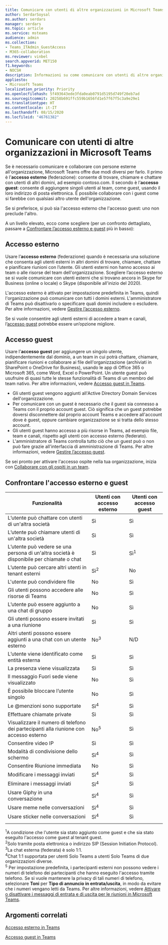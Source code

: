 ```yaml
---
title: Comunicare con utenti di altre organizzazioni in Microsoft Teams
author: SerdarSoysal
ms.author: serdars
manager: serdars
ms.topic: article
ms.service: msteams
audience: admin
ms.collection:
- Teams_ITAdmin_GuestAccess
- M365-collaboration
ms.reviewer: vinbel
search.appverid: MET150
f1.keywords:
- NOCSH
description: Informazioni su come comunicare con utenti di altre organizzazioni in Microsoft Teams usando l'accesso esterno (federazione) e l'accesso guest.
appliesto:
- Microsoft Teams
localization_priority: Priority
ms.openlocfilehash: 5f493643ede3fda0eab0791d5195d749f20eb7ad
ms.sourcegitcommit: 20258b691ffc559b1656fd1e57f67f5c3a9e29e1
ms.translationtype: HT
ms.contentlocale: it-IT
ms.lasthandoff: 08/15/2020
ms.locfileid: "46761382"
---
```

<a name="communicate-with-users-from-other-organizations-in-microsoft-teams"></a>Comunicare con utenti di altre organizzazioni in Microsoft Teams
======================================================

Se è necessario comunicare e collaborare con persone esterne all'organizzazione, Microsoft Teams offre due modi diversi per farlo. Il primo è l’**accesso esterno** (federazione): consente di trovare, chiamare e chattare con utenti di altri domini, ad esempio contoso.com. Il secondo è l’**accesso guest**: consente di aggiungere singoli utenti al team, come guest, usando il loro indirizzo di posta elettronica. È possibile collaborare con i guest come si farebbe con qualsiasi altro utente dell'organizzazione.

Se si preferisce, si può sia l'accesso esterno che l'accesso guest: uno non preclude l'altro.

A un livello elevato, ecco come scegliere (per un confronto dettagliato, passare a [Confrontare l’accesso esterno e guest](#compare-external-and-guest-access) più in basso):

## <a name="external-access"></a>Accesso esterno

Usare l’**accesso esterno** (federazione) quando è necessaria una soluzione che consenta agli utenti esterni in altri domini di trovare, chiamare, chattare e pianificare riunioni con l’utente. Gli utenti esterni non hanno accesso ai team o alle risorse del team dell'organizzazione. Scegliere l’accesso esterno se si vuole comunicare con utenti esterni che si trovano ancora in Skype for Business (online o locale) o Skype (disponibile all'inizio del 2020). 

L'accesso esterno è attivato per impostazione predefinita in Teams, quindi l'organizzazione può comunicare con tutti i domini esterni. L'amministratore di Teams può disattivarlo o specificare quali domini includere o escludere. Per altre informazioni, vedere [Gestire l’accesso esterno](manage-external-access.md). 

Se si vuole consentire agli utenti esterni di accedere a team e canali, l’[accesso guest](#guest-access) potrebbe essere un’opzione migliore. 


## <a name="guest-access"></a>Accesso guest

Usare l'**accesso guest** per aggiungere un singolo utente, indipendentemente dal dominio, a un team in cui potrà chattare, chiamare, pianificare riunioni e collaborare ai file dell'organizzazione (archiviati in SharePoint o OneDrive for Business), usando le app di Office 365 o Microsoft 365, come Word, Excel o PowerPoint. Un utente guest può usufruire di quasi tutte le stesse funzionalità di Teams di un membro del team nativo. Per altre informazioni, vedere [Accesso guest in Teams](guest-access.md).

- Gli utenti guest vengono aggiunti all'Active Directory Domain Services dell'organizzazione.
- Per comunicare con un guest è necessario che il guest sia connesso a Teams con il proprio account guest. Ciò significa che un guest potrebbe doversi disconnettere dal proprio account Teams e accedere all'account dove è guest, oppure cambiare organizzazione se si tratta dello stesso account.
- Gli utenti guest hanno accesso a più risorse in Teams, ad esempio file, team e canali, rispetto agli utenti con accesso esterno (federato).
- L'amministratore di Teams controlla tutto ciò che un guest può o non può fare grazie all'interfaccia di amministrazione di Teams. Per altre informazioni, vedere [Gestire l’accesso guest](manage-guests.md).

Se sei pronto per attivare l'accesso ospite nella tua organizzazione, inizia con [Collaborare con gli ospiti in un team](https://docs.microsoft.com/microsoft-365/solutions/collaborate-as-team).


## <a name="compare-external-and-guest-access"></a>Confrontare l'accesso esterno e guest

| Funzionalità | Utenti con accesso esterno | Utenti con accesso guest |
|---------|-----------------------|--------------------|
| L’utente può chattare con utenti di un'altra società | Sì |Sì |
| L’utente può chiamare utenti di un'altra società | Sì | Sì |
| L’utente può vedere se una persona di un'altra società è disponibile per chiamate o chat | Sì | Sì<sup>1</sup> |
| L’utente può cercare altri utenti in tenant esterni | Sì<sup>2</sup> | No |
| L'utente può condividere file | No | Sì |
| Gli utenti possono accedere alle risorse di Teams | No | Sì |
| L’utente può essere aggiunto a una chat di gruppo | No | Sì |
| Gli utenti possono essere invitati a una riunione | Sì | Sì |
| Altri utenti possono essere aggiunti a una chat con un utente esterno | No<sup>3</sup> | N/D |
| L’utente viene identificato come entità esterna | Sì | Sì |
| La presenza viene visualizzata | Sì | Sì |
| Il messaggio Fuori sede viene visualizzato | No | Sì |
| È possibile bloccare l’utente singolo | No | Sì |
| Le @menzioni sono supportate | Sì<sup>4</sup> | Sì |
| Effettuare chiamate private | Sì | Sì |
| Visualizzare il numero di telefono dei partecipanti alla riunione con accesso esterno | No<sup>5</sup> | Sì |
| Consentire video IP | Sì | Sì |
| Modalità di condivisione dello schermo | Sì<sup>4</sup> | Sì |
| Consentire Riunione immediata | No | Sì |
| Modificare i messaggi inviati | Sì<sup>4</sup> | Sì |
| Eliminare i messaggi inviati | Sì<sup>4</sup> | Sì |
| Usare Giphy in una conversazione | Sì<sup>4</sup> | Sì |
| Usare meme nelle conversazioni | Sì<sup>4</sup> | Sì |
| Usare sticker nelle conversazioni | Sì<sup>4</sup> | Sì |
||||

<sup>1</sup>A condizione che l'utente sia stato aggiunto come guest e che sia stato eseguito l'accesso come guest al tenant guest.<br>
<sup>2</sup>Solo tramite posta elettronica o indirizzo SIP (Session Initiation Protocol).<br>
<sup>3</sup>La chat esterna (federata) è solo 1:1.<br>
<sup>4</sup>Chat 1:1 supportata per utenti Solo Teams a utenti Solo Teams di due organizzazioni diverse. <br>
<sup>5</sup> Per impostazione predefinita, i partecipanti esterni non possono vedere i numeri di telefono dei partecipanti che hanno eseguito l'accesso tramite telefono. Se si vuole mantenere la privacy di tali numeri di telefono, selezionare **Toni** per **Tipo di annuncio in entrata/uscita**, in modo da evitare che i numeri vengano letti da Teams. Per altre informazioni, vedere [Attivare o disattivare i messaggi di entrata e di uscita per le riunioni in Microsoft Teams](turn-on-or-off-entry-and-exit-announcements-for-meetings-in-teams.md).

## <a name="related-topics"></a>Argomenti correlati

[Accesso esterno in Teams](manage-external-access.md)

[Accesso guest in Teams](guest-access.md)

